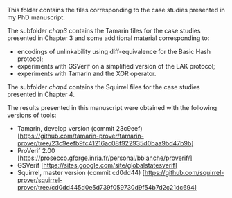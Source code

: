This folder contains the files corresponding to the case studies presented in my PhD manuscript.

The subfolder *chap3* contains the Tamarin files for the case studies presented in Chapter 3 and some additional material corresponding to:
* encodings of unlinkability using diff-equivalence for the Basic Hash protocol;
* experiments with GSVerif on a simplified version of the LAK protocol;
* experiments with Tamarin and the XOR operator.

The subfolder *chap4* contains the Squirrel files for the case studies presented in Chapter 4.

The results presented in this manuscript were obtained with the following versions of tools:
* Tamarin, develop version (commit 23c9eef)
[https://github.com/tamarin-prover/tamarin-prover/tree/23c9eefb9fc41216ac08f922935d0baa9bd47b9b]
* ProVerif 2.00
[https://prosecco.gforge.inria.fr/personal/bblanche/proverif/]
* GSVerif
[https://sites.google.com/site/globalstatesverif]
* Squirrel, master version (commit cd0dd44)
[https://github.com/squirrel-prover/squirrel-prover/tree/cd0dd445d0e5d739f059730d9f54b7d2c21dc694]

